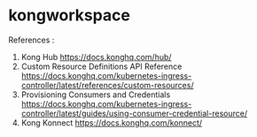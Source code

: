# kongworkspace


References : 

1. Kong Hub
            https://docs.konghq.com/hub/
2. Custom Resource Definitions API Reference
            https://docs.konghq.com/kubernetes-ingress-controller/latest/references/custom-resources/
3.  Provisioning Consumers and Credentials 
            https://docs.konghq.com/kubernetes-ingress-controller/latest/guides/using-consumer-credential-resource/
4. Kong Konnect
            https://docs.konghq.com/konnect/            

